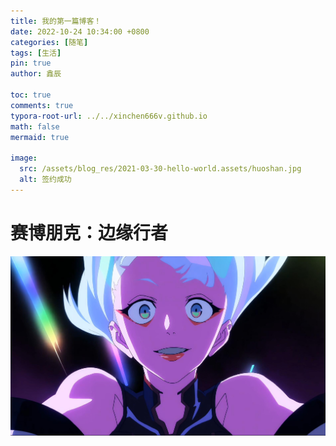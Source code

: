 ```yaml
---
title: 我的第一篇博客！
date: 2022-10-24 10:34:00 +0800
categories: [随笔]
tags: [生活]
pin: true
author: 鑫辰

toc: true
comments: true
typora-root-url: ../../xinchen666v.github.io
math: false
mermaid: true

image:
  src: /assets/blog_res/2021-03-30-hello-world.assets/huoshan.jpg
  alt: 签约成功
---
```


# 赛博朋克：边缘行者

![1](/assets/blog_res/2022-10-24-first.assets/1.jpg)



